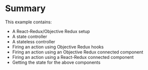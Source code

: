 # Summary

This example contains:

* A React-Redux/Objective Redux setup
* A state controller
* A stateless controller
* Firing an action using Objective Redux hooks
* Firing an action using an Objective Redux connected component
* Firing an action using a React-Redux connected component
* Getting the state for the above components